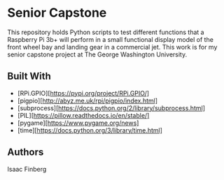# Senior Capstone
This repository holds Python scripts to test different functions that a Raspberry Pi 3b+ will perform in a small functional display model of the front wheel bay and landing gear in a commercial jet. This work is for my senior capstone project at The George Washington University.

## Built With
* [RPi.GPIO][https://pypi.org/project/RPi.GPIO/]
* [pigpio][http://abyz.me.uk/rpi/pigpio/index.html]
* [subprocess][https://docs.python.org/2/library/subprocess.html]
* [PIL][https://pillow.readthedocs.io/en/stable/]
* [pygame][https://www.pygame.org/news]
* [time][https://docs.python.org/3/library/time.html]

## Authors
Isaac Finberg
